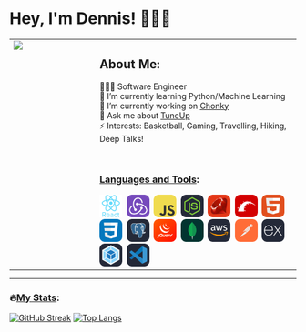 
# Hey, I'm Dennis! 🧑🏻‍💻

<table style="table-layout: fixed; border-collapse: collapse;">
<tr>
<td valign="top" width="30%" style="padding-right: 15px; border: none;">

<!-- Your image here -->
<img src="https://media.giphy.com/media/zbMRZx113HKBkeCwrm/giphy.gif" align="left" height="300"/>

</td>
<td valign="top" width="70%" style="border: none;">


## About Me:
💆🏻‍♂️ Software Engineer </br>
🌱 I’m currently learning Python/Machine Learning </br>
🔭 I’m currently working on [Chonky](https://chonky-web-service.onrender.com/) </br>
💬 Ask me about [TuneUp](https://tuneup-twco.onrender.com/) </br>
⚡ Interests: Basketball, Gaming, Travelling, Hiking, Deep Talks!

</div>


</br>

### [Languages and Tools]():

<div>
    <img src="https://github.com/devicons/devicon/blob/master/icons/react/react-original-wordmark.svg" title="React" alt="React" width="40" height="40"/>&nbsp;
  <img src="https://github.com/tandpfun/skill-icons/blob/main/icons/Redux.svg" title="Redux" alt="Redux" width="40" height="40"/>&nbsp;
  <img src="https://github.com/tandpfun/skill-icons/blob/main/icons/JavaScript.svg" title="JavaScript" alt="JavaScript" width="40" height="40"/>&nbsp;
  <img src="https://github.com/tandpfun/skill-icons/blob/main/icons/NodeJS-Dark.svg" title="Node" alt="Node" width="40" height="40"/>&nbsp;
  <img src="https://github.com/tandpfun/skill-icons/blob/main/icons/Ruby.svg" title="Ruby" alt="Ruby" width="40" height="40"/>&nbsp;
  <img src="https://github.com/tandpfun/skill-icons/blob/main/icons/Rails.svg" title="Rails" alt="Rails" width="40" height="40"/>&nbsp;
  <img src="https://github.com/tandpfun/skill-icons/blob/main/icons/HTML.svg" title="HTML" alt="HTML" width="40" height="40"/>&nbsp;
  <img src="https://github.com/tandpfun/skill-icons/blob/main/icons/CSS.svg" title="CSS" alt="CSS" width="40" height="40"/>&nbsp;
  <img src="https://github.com/tandpfun/skill-icons/blob/main/icons/PostgreSQL-Dark.svg" title="postgres" alt="postgres" width="40" height="40"/>&nbsp;
  <img src="https://github.com/tandpfun/skill-icons/blob/main/icons/JQuery.svg" title="Jquery" alt="Jquery" width="40" height="40"/>&nbsp;
  <img src="https://github.com/tandpfun/skill-icons/blob/main/icons/MongoDB.svg" title="Mongo" alt="Mongo" width="40" height="40"/>&nbsp;
  <img src="https://github.com/tandpfun/skill-icons/blob/main/icons/AWS-Dark.svg" title="aws" alt="aws" width="40" height="40"/>&nbsp;
  <img src="https://github.com/tandpfun/skill-icons/blob/main/icons/Postman.svg" title="postman" alt="postman" width="40" height="40"/>&nbsp;
  <img src="https://github.com/tandpfun/skill-icons/blob/main/icons/ExpressJS-Dark.svg" title="express" alt="express" width="40" height="40"/>&nbsp;
  <img src="https://github.com/tandpfun/skill-icons/blob/main/icons/Webpack-Dark.svg" title="webpack" alt="webpack" width="40" height="40"/>&nbsp;
  <img src="https://github.com/tandpfun/skill-icons/blob/main/icons/VSCode-Dark.svg" title="vscode" alt="vscode" width="40" height="40"/>&nbsp;
</div>

</td>
</tr>
</table>


---

### 🔥[My Stats]():

[![GitHub Streak](http://github-readme-streak-stats.herokuapp.com?user=dennislee1499&theme=dark&background=000000)](https://git.io/streak-stats)
[![Top Langs](https://github-readme-stats.vercel.app/api/top-langs/?username=dennislee1499&layout=compact&theme=vision-friendly-dark)](https://github.com/anuraghazra/github-readme-stats)



